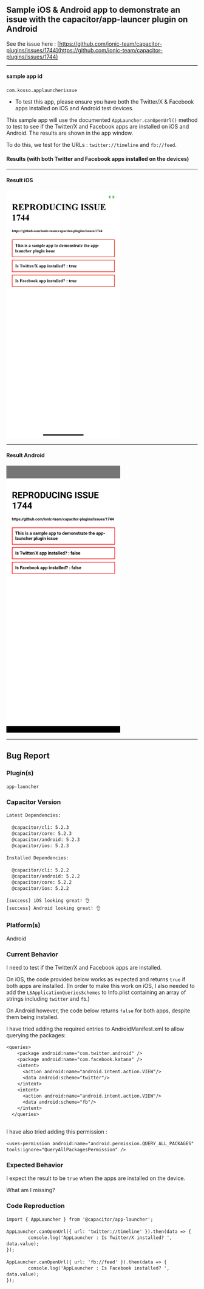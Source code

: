 ## Sample iOS & Android app to demonstrate an issue with the capacitor/app-launcer plugin on Android


See the issue here : [https://github.com/ionic-team/capacitor-plugins/issues/1744](https://github.com/ionic-team/capacitor-plugins/issues/1744)


-----------------

#### sample app id

`com.kosso.applauncherissue`

- To test this app, please ensure you have both the Twitter/X & Facebook apps installed on iOS and Android test devices. 

This sample app will use the documented `AppLauncher.canOpenUrl()` method to test to see if the Twitter/X and Facebook apps are installed on iOS and Android.  The results are shown in the app window.


To do this, we test for the URLs : `twitter://timeline`  and `fb://feed`.


#### Results (with both Twitter and Facebook apps installed on the devices)
---------------------
#### Result iOS
<img width="300" src="./RESULT-ios.png">

---------------------

#### Result Android
<img width="300" src="./RESULT-android.png">

---------------------

## Bug Report 

### Plugin(s)

`app-launcher`


### Capacitor Version

```
Latest Dependencies:

  @capacitor/cli: 5.2.3
  @capacitor/core: 5.2.3
  @capacitor/android: 5.2.3
  @capacitor/ios: 5.2.3

Installed Dependencies:

  @capacitor/cli: 5.2.2
  @capacitor/android: 5.2.2
  @capacitor/core: 5.2.2
  @capacitor/ios: 5.2.2

[success] iOS looking great! 👌
[success] Android looking great! 👌
```

### Platform(s)

Android

### Current Behavior

I need to test if the Twitter/X and Facebook apps are installed. 

On iOS, the code provided below works as expected and returns `true` if both apps are installed. 
(In order to make this work on iOS, I also needed to add the `LSApplicationQueriesSchemes` to Info.plist containing an array of strings including `twitter` and `fb`.)

On Android however, the code below returns `false` for both apps, despite them being installed. 

I have tried adding the required entries to AndroidManifest.xml to allow querying the packages: 

```
<queries>
    <package android:name="com.twitter.android" />
    <package android:name="com.facebook.katana" />
    <intent>
      <action android:name="android.intent.action.VIEW"/>
      <data android:scheme="twitter"/>
    </intent>
    <intent>
      <action android:name="android.intent.action.VIEW"/>
      <data android:scheme="fb"/>
    </intent>
  </queries>
  
```

I have also tried adding this permission : 

```
<uses-permission android:name="android.permission.QUERY_ALL_PACKAGES" tools:ignore="QueryAllPackagesPermission" />
```

### Expected Behavior

I expect the result to be `true` when the apps are installed on the device. 

What am I missing? 


### Code Reproduction

```
import { AppLauncher } from '@capacitor/app-launcher';

AppLauncher.canOpenUrl({ url: 'twitter://timeline' }).then(data => {
        console.log('AppLauncher : Is Twitter/X installed? ', data.value);
});

AppLauncher.canOpenUrl({ url: 'fb://feed' }).then(data => {
        console.log('AppLauncher : Is Facebook installed? ', data.value);
});
```


